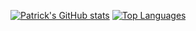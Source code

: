 <!--### Hi there 👋

<!--
**Mueller-Patrick/Mueller-Patrick** is a ✨ _special_ ✨ repository because its `README.md` (this file) appears on your GitHub profile.

Here are some ideas to get you started:

- 🔭 I’m currently working on ...
- 🌱 I’m currently learning ...
- 👯 I’m looking to collaborate on ...
- 🤔 I’m looking for help with ...
- 💬 Ask me about ...
- 📫 How to reach me: ...
- 😄 Pronouns: ...
- ⚡ Fun fact: ...
-->

[![Patrick's GitHub stats](https://github-readme-stats.vercel.app/api?username=Mueller-Patrick&count_private=true&show_icons=true&theme=dark)](https://github.com/anuraghazra/github-readme-stats)
[![Top Languages](https://github-readme-stats.vercel.app/api/top-langs/?username=Mueller-Patrick&theme=dark&layout=compact&exclude_repo=Betterzon-Midterm,SE-e-Portfolio&hide=CSS,SCSS,SASS,Gherkin,Dockerfile)](https://github.com/anuraghazra/github-readme-stats)
